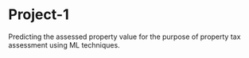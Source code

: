 # Project-1
Predicting the assessed property value for the purpose of property tax assessment using ML techniques.
